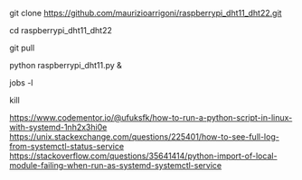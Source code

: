 
git clone https://github.com/maurizioarrigoni/raspberrypi_dht11_dht22.git

cd raspberrypi_dht11_dht22

git pull

python raspberrypi_dht11.py &

jobs -l

kill <NNN>


https://www.codementor.io/@ufuksfk/how-to-run-a-python-script-in-linux-with-systemd-1nh2x3hi0e
https://unix.stackexchange.com/questions/225401/how-to-see-full-log-from-systemctl-status-service
https://stackoverflow.com/questions/35641414/python-import-of-local-module-failing-when-run-as-systemd-systemctl-service
